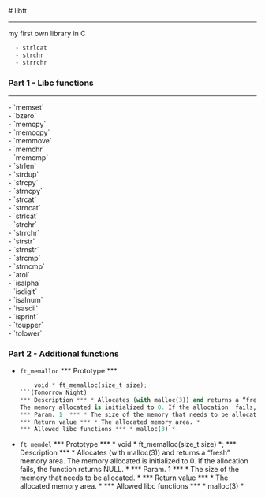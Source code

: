 <link rel="stylesheet" href="//cdnjs.cloudflare.com/ajax/libs/highlight.js/9.11.0/styles/default.min.css">
<script src="//cdnjs.cloudflare.com/ajax/libs/highlight.js/9.11.0/highlight.min.js"></script>
# libft
<hr>
my first own library in C

``` html
  - strlcat
  - strchr
  - strrchr
 ```

### Part 1 - Libc functions
<hr>
  - `memset`<br />
  - `bzero`<br />
  - `memcpy`<br />
  - `memccpy`<br />
  - `memmove`<br />
  - `memchr`<br />
  - `memcmp`<br />
  - `strlen`<br />
  - `strdup`<br />
  - `strcpy`<br />
  - `strncpy`<br />
  - `strcat`<br />
  - `strncat`<br />
  - `strlcat`<br />
  - `strchr`<br />
  - `strrchr`<br />
  - `strstr`<br />
  - `strnstr`<br />
  - `strcmp`<br />
  - `strncmp`<br />
  - `atoi`<br />
  - `isalpha`<br />
  - `isdigit`<br />
  - `isalnum`<br />
  - `isascii`<br />
  - `isprint`<br />
  - `toupper`<br />
  - `tolower`<br />

### Part 2 - Additional functions

  - `ft_memalloc`
    *** Prototype ***
    ```python
        void * ft_memalloc(size_t size);
    ```(Tomorrow Night)
    *** Description *** * Allocates (with malloc(3)) and returns a “fresh” memory area.
    The memory allocated is initialized to 0. If the allocation  fails, the function returns NULL. *
    *** Param. 1  *** * The size of the memory that needs to be allocated. *
    *** Return value *** * The allocated memory area. *
    *** Allowed libc functions *** * malloc(3) *
  - `ft_memdel`
    *** Prototype *** * void * ft_memalloc(size_t size) *;
    *** Description *** * Allocates (with malloc(3)) and returns a “fresh” memory area.
    The memory allocated is initialized to 0. If the allocation  fails, the function returns NULL. *
    *** Param. 1  *** * The size of the memory that needs to be allocated. *
    *** Return value *** * The allocated memory area. *
    *** Allowed libc functions *** * malloc(3) *
    
  
  
